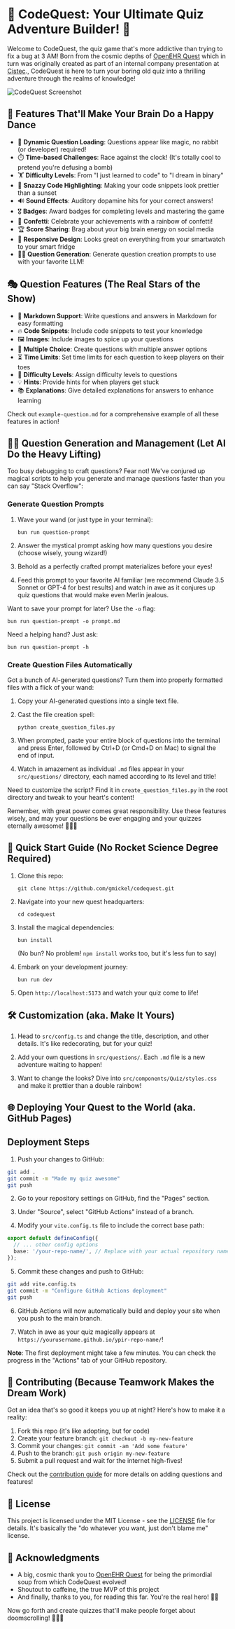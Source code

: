 # 🚀 CodeQuest: Your Ultimate Quiz Adventure Builder! 🧠

Welcome to CodeQuest, the quiz game that's more addictive than trying to fix a bug at 3 AM! Born from the cosmic depths of [OpenEHR Quest](https://github.com/gmickel/openehr-quest) which in turn was originally created as part of an internal company presentation at [Cistec](https://github.com/cistec-com)., CodeQuest is here to turn your boring old quiz into a thrilling adventure through the realms of knowledge!

![CodeQuest Screenshot](/images/screenshot.png)

## 🌟 Features That'll Make Your Brain Do a Happy Dance

- 🧠 **Dynamic Question Loading**: Questions appear like magic, no rabbit (or developer) required!
- ⏱️ **Time-based Challenges**: Race against the clock! (It's totally cool to pretend you're defusing a bomb)
- 🏋️ **Difficulty Levels**: From "I just learned to code" to "I dream in binary"
- 🎨 **Snazzy Code Highlighting**: Making your code snippets look prettier than a sunset
- 🔊 **Sound Effects**: Auditory dopamine hits for your correct answers!
- 🎖️ **Badges**: Award badges for completing levels and mastering the game
- 🎊 **Confetti**: Celebrate your achievements with a rainbow of confetti!
- 🏆 **Score Sharing**: Brag about your big brain energy on social media
- 📱 **Responsive Design**: Looks great on everything from your smartwatch to your smart fridge
- 🧙‍♂️ **Question Generation**: Generate question creation prompts to use with your favorite LLM!

## 🎭 Question Features (The Real Stars of the Show)

- 📝 **Markdown Support**: Write questions and answers in Markdown for easy formatting
- 🔥 **Code Snippets**: Include code snippets to test your knowledge
- 🖼️ **Images**: Include images to spice up your questions
- 🧩 **Multiple Choice**: Create questions with multiple answer options
- ⏳ **Time Limits**: Set time limits for each question to keep players on their toes
- 🔢 **Difficulty Levels**: Assign difficulty levels to questions
- 💡 **Hints**: Provide hints for when players get stuck
- 📚 **Explanations**: Give detailed explanations for answers to enhance learning

Check out `example-question.md` for a comprehensive example of all these features in action!

## 🧙‍♂️ Question Generation and Management (Let AI Do the Heavy Lifting)

Too busy debugging to craft questions? Fear not! We've conjured up magical scripts to help you generate and manage questions faster than you can say "Stack Overflow":

### Generate Question Prompts

1. Wave your wand (or just type in your terminal):
   ```
   bun run question-prompt
   ```

2. Answer the mystical prompt asking how many questions you desire (choose wisely, young wizard!)

3. Behold as a perfectly crafted prompt materializes before your eyes!

4. Feed this prompt to your favorite AI familiar (we recommend Claude 3.5 Sonnet or GPT-4 for best results) and watch in awe as it conjures up quiz questions that would make even Merlin jealous.

Want to save your prompt for later? Use the `-o` flag:
```
bun run question-prompt -o prompt.md
```

Need a helping hand? Just ask:
```
bun run question-prompt -h
```

### Create Question Files Automatically

Got a bunch of AI-generated questions? Turn them into properly formatted files with a flick of your wand:

1. Copy your AI-generated questions into a single text file.

2. Cast the file creation spell:
   ```
   python create_question_files.py
   ```

3. When prompted, paste your entire block of questions into the terminal and press Enter, followed by Ctrl+D (or Cmd+D on Mac) to signal the end of input.

4. Watch in amazement as individual `.md` files appear in your `src/questions/` directory, each named according to its level and title!

Need to customize the script? Find it in `create_question_files.py` in the root directory and tweak to your heart's content!

Remember, with great power comes great responsibility. Use these features wisely, and may your questions be ever engaging and your quizzes eternally awesome! 🧙‍♂️✨

## 🚀 Quick Start Guide (No Rocket Science Degree Required)

1. Clone this repo:
   ```
   git clone https://github.com/gmickel/codequest.git
   ```

2. Navigate into your new quest headquarters:
   ```
   cd codequest
   ```

3. Install the magical dependencies:
   ```
   bun install
   ```
   (No bun? No problem! `npm install` works too, but it's less fun to say)

4. Embark on your development journey:
   ```
   bun run dev
   ```

5. Open `http://localhost:5173` and watch your quiz come to life!

## 🛠️ Customization (aka. Make It Yours)

1. Head to `src/config.ts` and change the title, description, and other details. It's like redecorating, but for your quiz!

2. Add your own questions in `src/questions/`. Each `.md` file is a new adventure waiting to happen!

3. Want to change the looks? Dive into `src/components/Quiz/styles.css` and make it prettier than a double rainbow!

## 🌐 Deploying Your Quest to the World (aka. GitHub Pages)

## Deployment Steps

1. Push your changes to GitHub:

```bash
git add .
git commit -m "Made my quiz awesome"
git push
```

2. Go to your repository settings on GitHub, find the "Pages" section.

3. Under "Source", select "GitHub Actions" instead of a branch.

4. Modify your `vite.config.ts` file to include the correct base path:

```typescript
export default defineConfig({
  // ... other config options
  base: '/your-repo-name/', // Replace with your actual repository name
});
```

5. Commit these changes and push to GitHub:

```bash
git add vite.config.ts
git commit -m "Configure GitHub Actions deployment"
git push
```

6. GitHub Actions will now automatically build and deploy your site when you push to the main branch.

8. Watch in awe as your quiz magically appears at `https://yourusername.github.io/ypir-repo-name/`!

**Note**: The first deployment might take a few minutes. You can check the progress in the "Actions" tab of your GitHub repository.

## 🤝 Contributing (Because Teamwork Makes the Dream Work)

Got an idea that's so good it keeps you up at night? Here's how to make it a reality:

1. Fork this repo (it's like adopting, but for code)
2. Create your feature branch: `git checkout -b my-new-feature`
3. Commit your changes: `git commit -am 'Add some feature'`
4. Push to the branch: `git push origin my-new-feature`
5. Submit a pull request and wait for the internet high-fives!

Check out the [contribution guide](CONTRIBUTING.md) for more details on adding questions and features!

## 📜 License

This project is licensed under the MIT License - see the [LICENSE](LICENSE) file for details. It's basically the "do whatever you want, just don't blame me" license.

## 🙏 Acknowledgments

- A big, cosmic thank you to [OpenEHR Quest](https://github.com/gmickel/openehr-quest) for being the primordial soup from which CodeQuest evolved!
- Shoutout to caffeine, the true MVP of this project
- And finally, thanks to you, for reading this far. You're the real hero! 🦸‍♂️

Now go forth and create quizzes that'll make people forget about doomscrolling! 🚀🧠🎉
